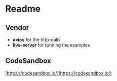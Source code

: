 # Readme

## Vendor

+ **axios** for the http-calls
+ **live-server** for running the examples

## CodeSandbox

[https://codesandbox.io/](https://codesandbox.io/)
